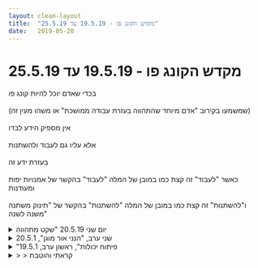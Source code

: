 ```yaml
---
layout: clean-layout
title:  "מקדש הקונג פו - 19.5.19 עד 25.5.19"
date:   2019-05-20
---
```

# מקדש הקונג פו - 19.5.19 עד 25.5.19 
בכדי שאדם יוכל להיות קונג פו<br> <br> (שמשמעו בקירוב &quot;אדם מיוחד שהתהווה בעזרת עבודה ממושכת&quot; או משהו מעין זה)<br> <br> אין מספיק הידע לבדו<br> <br> אלא עליו גם לעבוד ולהשתנות<br> <br> בעזרת ידע זה<br> <br> כאשר &quot;לעבוד&quot; זה קצת כמו במובן של המלה &quot;לעבוד&quot; בהקשר של אמנויות יפות ומעודנות<br> <br> ו&quot;להשתנות&quot; זה קצת כמו במובן של המלה &quot;להשתנות&quot; בהקשר של &quot;תינוק משתנה משנה לשנה&quot;

<details>
                    <summary>יום שני 20.5.19 "שקט מתהווה</summary>
                    שעת הגעה 06:25 הגעתי עם כוונה עמוקה להשתפר ב&quot;להיות מודרך&quot;<br> את הדקות הראשונות ביליתי בעיקר בהתבוננות. <br> עיפות מהחזרה המאוחרת מבאר שבע אתמול בלילה עדיין ליוותה אותי. החלטתי שאני לא נלחם בה אלא מאפשר לה להיות חלק ממה שמגיע אליי. העניק לי איזו התבוננות רגועה וסבלנית.<br> יכולתי להבחין שהדברים שמגיעים אליי הם דינמיים, לא ברור לי אם מגיע מבפנים או ממקור אחר, העניין הוא שלעתים אפשור של זרימה בצירוף קשב נותן לדברים להגיע, לעלות.<br> דורית ורמי מצטרפים, שינוי מיקום באופן עצמאי+מרחב זמן של 10 דקות לגינת דובנוב. יותר מתאים לי הבוקר שיעור אישי, שכל אחד יעבור בעצמו.<br> חיזוק הגוף. הגיעו אליי תרגילים חדשים ובאותה מידה מצאתי את עצמי מבצע רצפים של תרגילים מוכרים. היה מעניין לתת לתרגול לעלות ממני. כאילו הגוף מוביל ואני רק צופה או משתתף.<br> באיזשהו שלב הנחיתי את כולנו להמשיך כל אחד לעצמו את השיעור ולפי בחירה לעשות ברכה ואז לסיים לעצמו את השיעור. דורית ורמי שינו מיקום, אני עבדתי על חמש החיות, דגשים שונים, תחושת כל הגוף, עוצמה, עדינות. <br> עבודה עם הרשת התלויה בגן, סימונים של מגע וצירופי חבטות, <br> עובר על תיעודים מהמחברת של שני שיעורים. מה התיעוד נותן לי? מה עוד הייתי רוצה לקבל? מוצא שזו שאלה מאתגרת. <br> מתלבט אם להמשיך לבית קפה, עולה לי מתכון לכריך שהייתי רוצה, רושם לי אותו (לחם שחור אחיד, רוטב-מיונז, חרדל, סילאן, גבנ&quot;צ, בולגרית, עלי בזיליקום, עגבניה (בסוף הוספתי גם עלי אורגנו)) <br> מחליט שאעבור במכולת לקנות לחם.<br> חלוקה של היום הבא אליי לחלקים, השבחה של כל חלק.<br> סיום שיעור 08:35<br>
                  </details><details>
                    <summary>שני ערב, "הנני אור מוגן", 20.5.1</summary>
                    בשיעור אתמול הרגשתי שלאט לאט משהו בי קצת נפתח. לא יודע בדיוק מה גרם לזה, אולי פשוט השהייה במרחב של השיעור.<br> <br> בסוף השיעור היו לי כמה רגעים של שמחה פשוטה כזאת. הנוכחות של ריב ואסא תרמה לכך. ובכלל, היו כמה רגעים בשיעור של כיף. נדמה לי שבעיקר בחלקים הפיזיים. תרגול בעיטות נגיד.<br> <br> זה קרה לי גם שבוע שעבר אחרי השיעור ביום רביעי, שבלילה ישנתי בצורה נעימה מהרגיל. חלומות יותר טובים.<br> <br> הלכנו מנקודת המפגש לדשא בגן העצמאות, ובסוף חזרנו.<br> <br> נקודה מהשיעור: <br> <br> אפשר להניח לחלקים בנו שיודעים את עבודתם, לעשות את עבודתם.<br> <br> התחלה קצת לפני שמונה אני מנחש.<br> סיום סביב עשר.<br> <br>
                  </details><details>
                    <summary>"פיתוח יכולות", ראשון ערב, 19.5.1</summary>
                    התחלתי את השיעור ב19:20. השתתפו יחד אתי: בועז, יניב וריב. גם בן נכח רוב הזמן.<br> <br> מודעות לעצמי ולסביבה, הפתחות לשיעור.<br> סיבוב התאקלמות באזור.<br> תרגילי גמישות.<br> <br> הונחינו לעבור לאזור של &quot;הבריכה השקועה&quot;. חשבתי שאני יודע למה הכוונה אבל לא הייתי בטוח אז הלכתי אחרי אחרים שנראו בטוחים יותר.<br> <br> המשכתי ב:<br> הרמוניה עם הקרקע.<br> שימוש במדרגות לכל מני דברים, כמו חיזוק הרגליים וקפיצות.<br> קרב רגליים נמוך עם בועז.<br> ריפוי כאב בכתף דרך תרגיל תנועתי שהיה בשיעור הקודם.<br> <br> עברתי לעבוד על פורמת &quot;חמש החיות&quot; שלי. בפרט על לסיים באותו מקום בו התחלתי.<br> <br> בן הציע ללמד אותי פורמה שלא הכרתי, ושאחרים תרגלו (&quot;אגרוף ארוך&quot;). שמחתי על כך.<br> למדתי ממנו בהדרגה משהו כמו 8 תנועות. זה היה מאמץ מענג של תפיסה תנועתית וזיכרון.<br> <br> בהמשך תרגלתי את הראייה, תוך התבוננות עם עין אחת רוב הזמן, בעיקר זו הפחות דומיננטית.<br> <br> שיתפנו בדגשים שעשינו בהם שימוש במהלך השיעור.<br> <br> עשינו סבב של הנחיות פנימיות, כל אחד הנחה למספר דקות:<br> - איגרוף הידיים, והפניית תשומת לב ליחס בין גודל האגרופים לגודל של ראש. בדומה עם כף יד פתוחה.<br> &nbsp;&nbsp;התבוננות על קשתות בטון באותו גודל, ואיך כל אחת מהן נראית לנו שונה, בהתאם למיקום שלה במרחב.<br> &nbsp;&nbsp;התבוננות על עץ מסוים ושימת לב לכך שגודל שורשיו מתחת לאדמה הוא כגודל צמרתו. לראות אותו גם במימד הזמן שלו, משתנה, גדל, נע עם הרוח וכו&#39;.<br> - עבודה עם האיכויות של אינטנסיביות ואיכות. להפוך את זה למשהו שזמין לנו גם בהמשך, בבית.<br> - חישת הליבה של עצמנו, שימת לב לשלמות של כל מה שקיים בנו ובכלל.<br> - הפניית תשומת הלב לרגע הזה שבו אנחנו מפסיקים לשים לב אל עצמנו. המעבר בין מודעות להעדרה.<br> <br> עברנו לתרגל חבטות על כרית בשלושה. (יניב סיים את השיעור קודם לכן)<br> המשכנו בעבודה על התגוננות מפני סכין.<br> ניסינו לנחש את השעה.<br> <br> סיימנו עם ברכה ב21:55, כמדומני.<br>
                  </details><details>
                    <summary>> > קראתי והוטבת</summary>
                    
                  </details><details>
                    <summary>מיקרו שיעור יום שלישי 21.05.2019 שיעור לא רש</summary>
                    היה כיף<br> לפני השיעור תחושת התחברות לשיעור&nbsp;&nbsp;בתחושה של התחברות מערכות העצבים המרכזיות ממש נגיעה בכל מיני נקודות בעמוד השדרה.<br> בזמן השיעור עצמו, עלה דימוי של חמש תמנות שצפות,<br> מודה על המתנות חש בהן מודה להן .<br> משך השיעור מספר שניות*<br> * נו בערך&nbsp;&nbsp;בפועל כמובן שההשפעה והייחוד של השיעור היו לאורך זמן והן לאורך זמן רב יותר ומשפיעות עוד ועוד. הכוונה לצד מאוד מסויים, משהו שנחווה כחיבור לשיעור.<br> היה מעלף ומהנה בקיצור.
                  </details><details>
                    <summary>יום רביעי "ציור עצמי</summary>
                    הנחיות מבן- השיעור התחיל באור יום, איזה שיעור, עונג שימושי- לצייר את עצמי ולראות את עמי מצוירת. <br> הנחיה ראשונה מבן בעת העבודה- &quot;לנסות &quot;להתרחק&quot; מהטקסט, לא פיזית.הרגישי, בעת קריאת מלים אלה, כאילו את &quot;מוציאה את ראשך&quot; מתוך הטקסט... כאילו הוא לפתע נפרד ממך. את כאן – והוא שם!&nbsp;&nbsp;&quot; בן.<br> זה היה Mind Blowing ישבתי במשרד מול המחשב וכתבתי מייל שדחיתי והרגשתי אשמה נורא, כשכתבתי הטקסט נראה לי רחוק, לא אישי, המייל נהפך לעינייני. בלי רגשות אשמה, ללא פחד, רק טקסט, מילים. אני כאן והם שם. <br> ואז הצטערתי שלא קראתי את השיעור קודם לפני ששלחתי מייל שבערך עבדתי עליו שעה מרוב פחד וגם התייעצתי עם שני אנשים קודם. אז יש מחר שאפשר להמשיך להתאמן על טקסטים. <br> ואז המעבר הבא- להרפות את העניים ואת כל הגוף בכלל, בזמן קריאה, דיבור ובכלל. בתור אחת שמפחדת לאבד את הראייה מגיל צעיר עם עדשות מגע מספר 9 בעניים, הרגשתי כמה אני מתאמצת בראייה וכמה שרירי העין מתאמצים, אפילו לא שמתי לב. מדי רגע נחתי על המילים ועצמתי מדי פעם את העניים תוך כדי דיבור עם אנשים ועבודה עם המחשב. כמה מאמץ אני משקיעה בלי לשים לב. זה היה תרגיל שהיה לי קשה לעשות אותו הרבה יותר מהחלק הראשון.<br> ואז בא החלק השלישי והמענג- ניתן להנחות מישהו לקחת מלה מסויימת ופשוט ליהנות ממנה.(כתב בן ) ובן המשיך- &quot; יהיה זה קל ליהנות ממנה ולכן כדאי בדרך כלל להתחיל את התרגול הזה ממלים ניטרליות יותר ולגלות כיצד ניתן פשוט להתענג עליהן אחר-כך הדבר מתיישם בקלות ומאליו לגבי מלים שקל יותר ליהנות מהן, בעוד שלגבי מלים &quot;קשות&quot; אפשר ללמוד לאחר מכן כיצד לשדרג את המיומנות שנרכשה, כך שתתאים גם להן.<br> כשיודעים לעשות זאת, במידה כזאת או אחרת, אפשר לקחת טקסט כלשהו (לא משנה איזה) ולהתחיל לקרוא אותו כשמקפידים:<br> 1. ליהנות מכל מלה;<br> 2. ליהנות מכל משפט;<br> 3. ליהנות מכל פיסקה.<br>  <br> כל אחת מיחידות אלה הופכת למקור-הנאה.התענגות על הקריאה איננה חייבת להיסמך על תוכן המלים הנקראות.<br> אנחנו יכולים בראש ובראשונה להתענג על הקריאה עצמה, על כל רכיביה ורבדיה.<br> התוכן הוא בסך הכל רובד נוסף שאפשר ליהנות ממנו במידות שונות ובדרכים שונות.<br> <br> זה היה מדהים- התחלתי לפרק מילה מילה ולהתענג רק על המילה- לא על הקונטקסט ולא על המשפט אלא להתיחס למילה כמילה ואז להתיחס לשורה כשורה - חגגתי. אני אשת מילים וזה היה כל כך כיף הרגשתי שאני מחליקה על סקייטים על גבי האותיות והמילים והשורות. כמו בלונפארק. כל מילה נפרדת, כל שורה תמונה יפיפיה בכלל בלי הקונטקסט והמשמעות הענקית והרצינית והכבדה כל כך. טוב לא ניסיתי עדיין עם מילים קשות כמו שבן הציע בשיתוף שלו. להתחיל מהקל. דיסאגריגציה - פירוק של המילים לבדידים וואלה. .<br> פתחתי אקראית בקטע מספרו של אקהרט טול בקטע הבא והתענגתי על כל מילה ומילה שנראתה לי כמו אוצר - כולל השורות ולבסוף המשמעות עברה בחזקה<br> אקהרט טול- דממה מדברת עמ&#39; 70 &quot;נכון, כמובן שחלק מהמקומות הם מקומות שטוב לחדול&nbsp;&nbsp;מלהיות בהם- ויתכן מאוד שלעיתים זהו הדבר המתאים ביותר עבורכם לעשותו. אך במקרים רבים זה לא אפשרי. בכל המקרים האלה, האמירה &quot;אני לא רוצה להיות כאן&quot; איננה רק חסרת תועלת אלא גם מזיקה. היא גורמת סבל לכם ולאחרים. כפי שנאמר, כל מקום שאליו אתם הולכים, שם אתם נמצאים. במילים אחרות, אתם כאן. תמיד. האם קשה כל כך לקבל זאת? (עמוד 70)<br> לילה
                  </details><details>
                    <summary>> > * המלצה: כללו תאריך בכותר</summary>
                    בתחביר אחיד שמוכר לכם (לא אחיד כמו האחרים אלא אחיד כמו עצמכם) בכדי שיהיה לכם קל מאוד לשלוף לדוגמה <b>בתוך כמה שניות</b> את הפוסט מהשיעור של &quot;28.5.2014&quot; או מהשיעור של &quot;6.7.2022&quot; וכו&#39;. כמו שזה עכשיו כאן, לדוגמה, בהודעה אליה אני מגיב, אי אפשר לאתר את השיעור הזה לפי התאריך שלו באופן כזה. ככל שתשתמשו יותר ביומן הזה בכדי להציץ לשיעורים מלפני שנה, שנתיים וכו&#39; וללמוד מהם, ככה יותר תבינו איך להשאיר לעצמכם עקבות מועילים, גם בהקשר של הכותרת לשליפה.<br><br><table width='70%' cellpadding='0' cellspacing='0' bgcolor='#C6C7C6'><tr><td height='1'></td></tr></table><br><b>מדברים על מדיטציה:</b> <a href="http://forums.tapuz.co.il/meditation" target="_blank">http://forums.tapuz.co.il/meditation</a><br/><br/>לומדים את אמנות המדיטציה: <a href="http://www.ThePracticalMeditation.com" target="_blank" rel=nofollow>www.ThePracticalMeditation.com</a><br/>לומדים את אמנות היכולת: <a href="http://www.MagicalChanging.com" target="_blank" rel=nofollow>www.MagicalChanging.com</a>
                  </details><details>
                    <summary>> > > > תודה . בעיקר לעקרון שזה יוכל לשמש אותי בעתי</summary>
                    
                  </details><details>
                    <summary>שני ערב 20.5.19 "הנני אור מוגן</summary>
                    הגעתי מעט באיחור. שיעורי החל בשעה 19:35. <br> <br> נכנסתי לשיעור ולאחר זמן קצר נאספתי יחד עם ישי על ידי ריב. <br> נענו יחד אל &quot;גבעות שווייץ&quot; תוך שאנחנו הולכים יחפים ושמים לב אל מנגנון ההליכה שלנו. דימוי של קוף גדול, והנחיה להשתמש בבהונות רגלינו כדי לאחוז בקרקע. צפה ועלתה בי איזו עבודה ישנה של לדמיין שאני הולך על זוג נוסף של ידיים. <br> <br> התמקמנו והתחלנו לעבוד ולחקור בסביבות עבודה משתנות. הראשונה לדעתי הייתה הליכה על ארבע. זה היה מהנה ומלמד מאוד. שמתי לב שאני יכול להשתמש בסביבה הזו לכל מיני מטרות. ביניהן - לחזק, למתוח ולהגמיש את הגוף בעדינות ובכיף. לאחר מכן המשכנו את המחקר הזה בהליכה על שתיים. <br> <br> הנחייה שעלתה בי כמעט&nbsp;&nbsp;מתחילת השיעור הייתה לא להיות תלמיד בבית הספר, אלא קצת כאילו נשלחתי לכאן מטעם איזו קבוצה. אני פה מטעם מישהו. חוקר עבורנו. אפשר לשחק עם זהות הקבוצה הזו ולקבל תוצאות משתנות. אולי זה עבור האנושות. אולי זה עבור שדה המודעות. אולי עבור איזו קבוצה דמיונית או לא של אנשים שאני אחד מהם.&nbsp;&nbsp;<br> <br> לאחר מכן שיחקנו קצת עם סוגים שונים, שלושה נדמה לי, של הפלות. היה כיף ומלמד לעסוק בזה.<br> <br> כל סוף של סביבת עבודה קיבלנו זמן לרשות לעצמנו הערות ומסקנות במחברת שלנו. <br> <br> עבודות נוספות שעלו היו היכולת לגעת בעדינות עם הרגליים בפנים של האחרים, ולספר לאחרים רגעים מתוך חיינו. <br> <br> היה לי רגע מעניין בסביבה האחרונה הזו. ראיתי מרחוק בבניין גבוה, חדר אחד שהיה בו אור ניאון יחיד בודד כזה. עשיתי עם זה משהו שדומה להשלכה של עצמי לשם. איך החדר הזה מרגיש מבפנים. זה הביא לי הרגשה מיוחדת ומעניינית. <br> <br> השיעור הסתיים בשעה 21:40 בדיוק. אני וריב ידענו בדיוק מה השעה, על הדקה. שזה מגניב :) <br> <br> תודה!!
                  </details><details>
                    <summary>שלישי בוקר 21.5.19 "למידה מכווננת</summary>
                    השיעור שלי החל בסביבות 8:15 בעמידה סטאטית עם הידיים מונפות במיניסטודיו. <br> עמדתי כרבע שעה ולאחר מכן תרגלתי תנועה בתוך שדה האנרגיה. הרגשתי שאני מתחיל להתקרב שוב למקומות שאליהם הגעתי בעבר עם סוג העבודה הזה. מבחינת רמת המוחשיות והחומריות של האנרגיה. <br> <br> כאשר הדר הגיעה צירפתי אותה לעבודה שלי ועבדנו זמן מה יחד. כשליעוז הגיע, התחלתי להכין אותנו לעבודה הצפויה עם בן, מבלי לומר על כך דבר. עבדנו על היכולת לייצר עבורנו סביבת עבודה ותרגול משמעותיות מתוך מלים שכל אחד מאיתנו אומר בסבב. כל אחד לעצמו. <br> <br> כשבן הגיע והחל להדריך אותנו, נחתה עלי מעין עייפות כבדה והתקשיתי להתרכז לפתע. לקראת סוף ההנחיה אפילו ניקרתי קצת. ניסיתי ליישם במהלכה את מה שהרגע התאמנו עליו. ויש לי תחושה ברורה שעשיתי עבודה משמעותית שם. אולם אינני זוכר כמעט מה נאמר ומה בדיוק עשיתי. ייתכן שאזכר בהמשך. אולי מתוך קריאה של דיווחים של האחרים.<br> <br> לאחר שחלק זה הסתיים, המשכנו את השיעור בהנחייתי למשך עוד כעשרים דקות או חצי שעה.<br> <br> השיעור הסתיים בסביבות 11:30. <br> <br> תודה!!!
                  </details><details>
                    <summary>משיעורי השבוע של</summary>
                    שיעורי השבועות האחרונים שלי נעזרו בין השאר ברגל שמאל שחבטתי בכל מני אופנים ואז בגב תחתון ורגל ימנית שקראו לי ביחד.<br> זה יצר (וממשיך ליצור) מסע ריפוי נהדר.
                  </details><details>
                    <summary>> > א' 19.5.201, "פיתוח יכולות</summary>
                    מכעשרה לשבע עד כחמישה לעשר, רוב הזמן בקרבת גן הפרחים השקוע בכיכר התרבות.<br> עם בועז, יניב ובעז.<br>
                  </details><details>
                    <summary>> > > > m</summary>
                    
                  </details><details>
                    <summary>> > > > מתוך השיעור (כולל: פיתוי, שגרה מיטיבה</summary>
                    התכנסנו בנקודת המפגש, ובן העביר אותנו לקרבת הגן השקוע בכיכר התרבות.<br> רוב העבודה ללא התערבויות מנחה חיצוני.<br> <br> <b>מהדגשים שנתתי לי בתחילת השיעור</b><br> + תשומת לב לסך-כל החלקים ותנועתם (בועז* שיתף בפרוייקטים שמתנהלים כמן אורגניזמים חיים; להקת הסיסים שהתערבלה בשמיים; &quot;הזזות&quot; כשאני חש כמן ענן-אורגניזמים שכזה)<br> + <b>מרץ</b>/מהירות/אינטנסיביות כדי לעזור לי לעבור מרווחים ראשונים, <b>איכות</b> כדי לעזור לי לעבור מרווחים שניים.<br> <br> <b>מתוך העבודה עם &quot;אגרוף ארוך&quot; הראשונה</b> <br> (בועז יניב ואני עשינו אותה בתור, כששני האחרים צופים;<br> בן עבר אתי על כמה תנועות מתחילתה, וכשלימד את בעז** את תחילתה צפיתי)<br> משהו חשוב ודי לא-מפוענח בהתממשקות של לעשות פורמה ולצפות בה מבוצעת.<br> <br> <b>תרגיל שמצאתי לתרגול הנשימה כשאני הפוך ולריפוי הגב</b><br> אני על הגב, הרגליים מונחות על גדר, ואני מניף את עצמי באמצעותן למעלה וגם מסובב את הגוף לצד אחד ואז לאחר, מניף את עצמי על קצה הרגל ואחת הזרועות. זה גם הרגיש בריא ונכון לשלב זה של ריפוי הגב.<br> <br> <b>כמה צורות הפלה עם בועז</b><br> כשאני אוחז באחת הזרועות שלו, מסובב אליו את הגב, רוכן ומניף אותו.<br> + באחיזת אחת מהזרועות יותר טבעי להעמיס אותו על הגב ולהטיל אותו הצידה.<br> + באחיזת האחרת יותר טבעי להשתמש בה כבמנוף ולהטיל אותו / להכניע אותו / לפגוע בו קשה.<br> + אפשר גם לא להעמיס ולהטיל אותו, אלא להכשיל אותו עם הרגל שלי.<br> זה מול זה. מניע אותו בקטנה לכיוון אחד להעביר אותו על מעל רגל אחת, ואז מבעט את השניה ואותו איתה.<br> <br> <b>&quot;תפישה והתחמקות&quot; בעיניים פקוחות + פיתוי</b><br> כשיניב הלך לרגע, שאלתי את בועז איזה צורת עבודה קרבית נראה לו שנוכל להתחיל בה, שתהיה רגועה ונעימה ומגרה ככה שכשיניב יחזור הוא יפותה להצטרף אליה. בועז מצא לנו תפישה והתחמקות בעיניים פקוחות, וכשיניב חזר הוא אכן נשאב כמו למגנט. זה היה יפהפה.<br> זה היה יפהפה גם כי זה הוביל לצורת עבודה שהיתה בעצם קרב. כל פעם אחד נמצא בתוך השטח, ומי שנכנס צריך להגיע לפלג הגוף העליון שלו (ממעל המפשעה, כולל ראש ולא כולל זרועות). יניב הציע את צורת העבודה הזאת, אבל נדמה היה שכולנו חשבנו עליה באותו רגע. וזה הוביל לכמה עבודות יפהפיות שארכו הרבה יותר מכפי שחשבתי שיארכו עד לנגיעה.<br> <br> <b>השגרה המיטיבה</b><br> בועז ואני נזכרנו באותו רגע בשגרה המיטיבה וחזרנו אליה, איזה כיף.. מן יום מסונכרן שכזה. בעז הצטרף אלינו לחבטות בכרית ולעבודה עם סכין (כפפה, שלא להפחיד את העוברים ושבים)<br> <br> ---<br> * בועז = שעבון<br> ** בעז = אריאלי
                  </details><details>
                    <summary>> > > > 19.5.201</summary>
                    
                  </details><details>
                    <summary>> > ב' 20.5.2019, "הנני אור מוגן</summary>
                    משבע ועשרים, עשרים וחמש. עד סביבות עשר.<br> רוב השיעור שלי היה עם ישי ואסא בפינה הצפון-מזרחית של מדשאת המבוא לגן העצמאות, ממזרח למלון הילטון.
                  </details><details>
                    <summary>> > ג' 21.5.2019, שיעור תנועו</summary>
                    שיעור תנועות בנווה שלום, בתוך מפגש שהמשיך גם אחריו.<br> תרגלנו את מחצית הרצף: 5, 7, 1<br> ואז את המחצית השניה: 4, 2, 8<br> ואז את כולו: 5, 7, 1, 4, 2, 8<br> <br> אחד הדברים שראיתי היה שככל ש&quot;נכנסתי לעניינים&quot;, נעשיתי מודע גם לדברים שראיתי בזמן שעוד לא הייתי כל כך בעניינים, ויכולתי להיעזר בהם.<br> (כלומר כשאני כבר מתעורר, אני יכול להזין את עצמי בחומרים טובים שקיבלתי כשישנתי.)
                  </details><details>
                    <summary>> > > > במסגרת לימודית אחר</summary>
                    אני מקווה שזה שאין פה כינוי-שיעור במרכאות מבהיר מספיק טוב שלא מדובר בשיעור במסגרת ההתארגנות הלימודית הזאת.<br> אני עוד לא סגור על איך לכנות שיעורים כאלה.
                  </details><details>
                    <summary>> > ד' 22.5.2019, "ציור עצמי</summary>
                    מסביבות עשרים לשבע עד כתשע עשרים וחמש<br> עם סשה לרגע משמח מאוד וליותר זמן עם נעה, שמואל ובועז.<br> (תחילת השיעור שלי חפפה לשיעור שש של ישי, קרן ואסא)
                  </details><details>
                    <summary>> > > > m</summary>
                    
                  </details><details>
                    <summary>רביעי 18:00 22.5.19 "ציור עצמי</summary>
                    שיעור מופלא, <br> החל עבורי מעט לפני 17:00<br> <br> דברים שאני זוכר מתוכו: <br> ביצוע מיוחד של פורמת אגרוף ארוך. ממש נעשית חלק ממני כבר. מענגת וכיפית. <br> עבודה עם ישי - לראות תמונה של עצמנו במצב מתקדם כלשהו. לשתף בו את האחר. להניח לתמונה הזו לתת לנו הנחיות. לשתף בהנחיות ואז לבצע אותן. <br> עבודה עם ישי וקרן - שתיל ברוח<br> <br> בשלב מסוים בן מגיע ומעביר לנו הדרכה בעזרת העולם של קומיקס וגיבורי על.<br> לדמיין אותי כגיבור על. מה הכוחות שלי? איך אני נראה? איך קוראים לי? איך זה משמש אותי בחיי בעיר? דברים בכיוון הזה. אני עושה לזה קצת עוול בתיאור הזה. אבל זה מספיק כדי לצאת ממנו אם נרצה לחזור לאיזור הזה. <br> <br> בשלב מסוים היה עלינו לבחור 3 תרגילים/יכולות מהקונג פו ולדמיין שהתקדמנו בהם עד כדי כך שהם תכלס מעין כוחות על. לאחר שסיימנו לבחור, עברנו לתרגל ולפתח אותן. <br> <br> לאחר שלב זה הונחינו להמשיך כל אחד לעצמו את השיעור עד תומו. <br> <br> היה מגניב לרכב על הסקייטבורד של ישי. הפתיעה אותי המהירות שבה קלטתי את זה הפעם. אני זוכר שפעם זה היה לי מאתגר מאוד ואילו הפעם תוך 5 דקות כבר הרגשתי די יציב והתחלתי להתקדם בקלות ובמהירות. <br> <br> היה שיעור מופלא כאמור. <br> תודה!!!<br>
                  </details><details>
                    <summary>שבת 25.5.19 שיעור עצמאי אדי</summary>
                    השיעור החל בבית ההורים שלי בשעה 15:00, בעמידה סטאטית של חצי שעה עם הידיים מונפות למעלה. עמידה נהדרת לגמרי שעברה עלי די בנעימים. פה ושם היה קושי, אך טופל במקום וכשסיימתי הרגשתי שאני יכול עוד לא מעט. <br> <br> מתוך העמידה:<br> לא לעשות עניין מהכאב והקושי<br> להתבונן על רצועות האנרגיה העוברות בי. כמו אריג של אנרגיות שונות.<br> אני הנני חלק ממה שמתבוננים עליו. זה שחווה קושי, למשל, הוא חלק ממה שאני מתבונן עליו. <br> <br> עוד מתוך השיעור: <br> מדיטציה נעימה ומתמירה<br> תמיכה בשיעור שעוברים שם עכשיו בתל-אביב<br> המשך עבודה מצויינת עם הדרכת הקומיקס מיום רביעי. <br> <br> שיעור מעולה, תודה!!<br> <br>
                  </details><details>
                    <summary>שבת 16:00 25/5 "התקדמות משולשת</summary>
                    תגובתי הראשונה לקבלת העדכון על שיעור מהבית היא צער, תסכול, אכזבה.<br> <br> בתחילת השיעור כשאני קורא את המייל עם ההנחיות אני מבחין ברוגע עמוק<br> כך גם בתחילת הקריאה של טקסט אודות ראייה. בשלב מסוים כמה דקות אל תוך הטקסט אני מתקשה, חווה התנגדות, ובגוף מרגיש אי נעימויות באזור הצוואר אשר מוכרות לי מישיבה על כיסא. אני מצליח להפיק תועלת מועטה. כן נזכר בכך שהרפייה וחישה, הם תרגולים שאני יכול לעשות עם כל אבר וזה יכול להיות כיוונים טובים. אני שם לב שמילים כמו עמוק, צלול, זוהר, יש להן השפעה עלי.<br> <br> ניסיתי לתרגל הרפיה בשכיבה על הגב, כהמשך לעבודה על שימוש טוב בגוף. התעוררה התנגדות. עברתי להתמתחות. חזרתי למחשב.<br> <br> ניסיון לעבוד עם טקסט על מילים. מחשבות להפסיק את השיעור, אכזבה, תסכול, כעס. רעב.<br> <br> עבודה עם מילים ניטרליות: המילה טרקטור, קיר, חלב, עט, שולחן, קופסה (גיליתי שכשאני מקשר בין מילה לאסוציאציה נעימה שקשור לעולם התיאטרון / לתקופה עתיקה / לסקס זה בדרך כלל עושה לי תחושה טובה) <br> <br> עבודה עם מילים קשות: עינויים (אסויציה ראשונה לא נעימה, אסויסציה שניה סצינת עינויים בתוך סרט/סדרה אהובה, קקי (מחשבה משעשעת על אדם שקורא לאדם אחר קקי) חרדה (לא מצליח למצוא משהו נעים) סרטן (החיה, במיוחד כשהיא רוקדת) איידס (המחזמר של היוצרים של סאות&#39;פארק) ניסיון נוסף עם חרדה לשבץ במשפט (יותר כיף לרקוד ולהיות בשמש מאשר לאכול ארטיק בטעם חרדה, במשך שנים ניסיתי להאבק בחרדה ואז גיליתי שזה רק רצף צלילים – חא! רא! דא! ואוסף של זכרונות לא נעימים, שאלתי רוסי אם הוא רוצה חרא אמר לי דה) כישלון (אכלתי דג בטעם כישלון, החתולה שלי הייתה כישלון ביחס לחברותיה לכיתה, עדיף להיות כישלון מאשר לאכול כישלון, הצלחתי להיכשל בעקביות) המנעות (אני אמן המנעות, כשירו עלי חצים התכופפתי והפגנתי יכולת המנעות מרשימה מחצים, (<br> <br> אני מרגיש שהתרגיל מכוון אותי להפעלה אקטיבית של מנגנון שליפת הזכרונות/דימויים באופן שיהיה לי יותר נעים, למשל לכוון להנאה/רוגע/שעשוע באופן אקטיבי. וגם מסייע לי קצת להפריד בין הסמלים/מילים לזכרונות/תחושות שהם מעוררים אצלי (מזכיר לי הפרדה קוגניטיבית בACT)<br> זה גם הדגיש בפני איך מילים מסויימות נעשות טעונות רגשית אצל קבוצות של אנשים, או אצל אדם ספציפי (אצלי) ואז יש להם אפקט רעיל, למשל בתקופה הזאת אצלי מילים כמו – חרדה, המנעות, פנטזיה, מעלים משהו לא טוב.<br> <br> לקרוא טקסט מתוך אתר פייסבוק העלה אצלי תחושת איכס ומודעות גוברת לאופן שבו אני בדרך כלל מרגיש כשאני בפייסבוק (שזה לחץ)<br> <br> רעיון ליצור רשימה של כישלונות מפוארים, ובהמשך לחשוב איך לעבוד איתם, בהשראת –<br> &quot;כל כשלונותכם המפוארים, אם אינם גורמים לכם להנאה ולמיקוד, כנראה שאינם נכונים. אלה הן אשליות הרובצות בתוככם או סתם צורות בלתי-יעילות שעוצבו באופן בלתי-מיטבי בתוככם או אפילו לא עוצבו כלל.&quot;<br> <br> עשיתי רשימה של כישלונות, התעורר אפילו חשק ליצור מפגש, ארוע, שמוקדש לכישלונות.<br> <br> עלו מחשבות לסיים את השיעור בהקדם מתוך כיווץ בצוואר (הקשור לישיבה מול כיסא) ורעב. (אחד הכישלונות המפוארים שלי זה שלא הצלחתי למצוא כיסא שמאפשר לי לשבת בנוחות מול מחשב / ללמוד איך לשבת בנוח בתוך כיסא מול מחשב)<br> <br> רצון לקרוא את הטקסט השלישי שוב, ואולי גם את השני שוב.<br> <br> בחרתי שאחרי השיעור, במהלך השעות הקרובות אקרא שוב את הטקסט השלישי ואנסה לעבוד איתו. בדיעבד זה לא קרה.<br> <br> מחשבות של סוף השיעור:<br> 1) על אף הקושי, הפחד, ההתנגדות – כדאי לי לחזור לחזור לחתור לנעימות בעבודה מול מחשב בבית.<br> 2) נראה לי שארצה שוב לקרוא את הטקסט השני. נראה לי יהיה לי משמעותי לשים לב לאסוציציות שעולות אצלי בזמן קריאה של טקסטים בפסיכולוגיה, ובזמן שמיעת מילים. לצד זאת חשבתי על כך שזה יכול להרחיק אותי מאנשים אם אתחיל לשנות בכוונה משמעויות. <br> 3) אני נהנה לכתוב כתיבה חופשית, יש בזה משהו יצירתי.<br> 4) בעקבות השיעור אני שם לב שכל מיני מילים/קונספטים שנאמרים לעיתים בשיעורים מעוררים אצלי קושי למשל מילים כמו &quot;אמנות&quot; &quot;התקדמות&quot; <br> 5) מצד אחד אני מרגיש שבקושי תפקדתי בשיעור, מצד שני אני מרגיש שכן נתתי צ&#39;אנס ואף טעמתי כל מיני כיוונים [לרגעים גם נהנתי (מהיצירתיות עם המילים)], שחלקם הרגישו מעניינים לחקירה נוספת (בעיקר מודעות לאסוציציות אישיות שעולות ממילים ודרך כך לרשת, ולעבודה עם מטרות]<br>
                  </details><details>
                    <summary>> > מעניין</summary>
                    היה לי מעניין לקרוא את השיתוף/סיכום שלך. אהבתי את העבודה עם שינויי אסוציאציות למילים שהיו לך לא נעימות. אפשר בבקשה לינקים לטקסטים?
                  </details><details>
                    <summary>שבת 25.5.19 - "התקדמות משולשת</summary>
                    שיעור ביתי של קריאת סיכומי שיעורים קודמים שלי ולקיחת השראה, תרגילים, הנאה ועוד מהם.<br> <br> יצרתי מרחב עם קצת פחות הסחות ע&quot;י פתיחה של חלון דפדפן חדש, כדי שלא להתפתות לעבור לטאבים הקיימים שלי (פייסבוק, ווצאפ וכו&#39;).<br> <br> בהשראת המלצה של בן, אני מנסה לעשות את השיעור כמו טיול נינוח, בקצב נעים ובלי לחץ.<br> וגם, לדמיין את השיעור שהולך לקרות עכשיו באופן שנשמע לי נעים (&quot;תצוגה מקדימה מיטיבה&quot;).<br> <br> בהשראת אחד הסיכומים, המצאתי לעצמי תרגיל &quot;לא מוצלח&quot; ותרגלתי אותו קצת (לנסות למחוא כפיים ולהספיק להרחיק את הידיים לפני שאני מגיע למחיאה - כאילו להתחרות מול עצמי. קצת מזכיר יד חומקת מאגרוף, זה שמתרגלים בזוג). וזה היה מהנה - משחקי - משעשע.<br> <br> בעקבות קריאת אחד התרגילים, של שהייה עם מישהו מעבר למחשבות המילוליות ולמיינד, ושהייה עם עצמי ומה שעולה בי, פתאום מצאתי את עצמי בחרדה/מצוקה כלשהן שהביאו אותי לקטיעת השיעור למשך שעה לגלישה ולאכילה רגשית. לקח לי הרבה זמן להחזיר את עצמי לשיעור. לא ממש ברור לי מה קרה שם.<br> <br> תרגלתי לשהות עם שחף במבט בעיניים מעבר למחשבות. הרגשתי הרבה אהבה ונוכחות ברגע בעולם והוקרת תודה.<br> כשניסיתי לעשות את זה עם עצמי (מול צילום חי שלי במחשב), התפזרתי והתחלתי לעשות משחקים עם התמונה אבל היתה לי חדוות יצירתיות וחיבה לדמות שעל המסך.<br> <br> עשיתי תרגיל של התבוננות בכף היד שלי מבלי לאבד את הקשב והתמונה שלה. זה היה מאתגר מאוד. המחשבות נדדו לסקרנות על פעימות הלב בוורידי היד ותהיות מיינד. ניסיתי שוב, והפעם מניתי עד 60 כאשר במקום כל מספר, אמרתי בראש &quot;one&quot;. זה עזר להעסיק קצת את המיינד ולאפשר לי לראות את כף היד באופן רצוף. גיליתי שאפשר לראות את קצת פעימות הלב שלי בשינוי גוון קל במרכז כף היד. מעניין!<br> <br> תרגלתי לחוש את הזמזום שבכפות הידיים שלי. שמתי לב שגם כאן אפשר לחוש את קצב פעימת הלב. מדהים שמעולם לא שמתי לב לכך. ונראה שיש קטע היום עם הלב שלי. אולי עלה לי לחץ הדם...<br> <br> תרגלתי התענגות על התחושות בגוף תוך כדי הקריאה באחד הסיכומים. זה התאפשר בזכות תנועה איטית ומודעת של הידיים קדימה אחורה ומעלה מטה. זו היתה חוויה נעימה בגוף ובתחושת הנוכחות. בסיכום שאחריו, הוספתי לזה גם ראייה מרחבית והרגשתי שזה מעמיס על יכולות הקשב שלי קצת יותר מדי ואכן איבדתי את הריכוז בראייה המרחבית תוך כמה משפטים. היה נחמד לפגוש את הגבול הנוכחי שלי בתחום הזה.<br> <br> בהמשך הוספתי את איכות הפנתריות לתרגול, וזה החזיר לי תחושות נעימות ששכחתי מקיומן. הגוף התמלא בחיות נעימה.<br> <br> נתתי לעצמי להרגיש סיפוק מההצלחה לבצע את השיעור ומכמות המידע המועיל והנעים שתרגלתי ולמדתי בשיעורים המתועדים ובשיעור היום. נעים לי בגוף ובנפש.<br>
                  </details><details>
                    <summary>ב' ערב "הנני אור מוגן" 20.5 עם שיר לחזורלעצמ</summary>
                    אין לי מקום לרשום כותרת למעלה, כי לא נשאר מקום :)<br> <br> אני ושיר ביחד.<br> הבאתי לריב את כפפות האגרוף החדשות אבל הוא כבר הלך משם לשיעור עם עוד אנשים.<br> אהההה<br> בשני הקרוב אני רחצה להגיע מוקדם יותר!<br> למשל 19:45 יהיה אחלה.<br> <br> קיבלתי הנחייה לעצב את השיעור שלי ושל שיר, ולהתקדם בלחזור להיות אנחנו.<br> <br> דיברנו על זה<br> התחברנו לזה<br> הלכנו ביחד כשזה מה שמנחה אותנו.<br> <br> חופש, לחזור להיות באושר ואהבה.<br> תנועה במרחב.<br> <br> אחר כך ישבנו גם באנסטסיה ויישמנו את זה שם.<br> עלו בי כל מיני דברים בשיעור. בין היתר עצב עמוק<br> שעומד שם ביני לבין האושר<br> אז טוב שהוא עלה.<br> אבל ראיתי גם את המקום שהיה רוצה להרגיש נפלא כמו שיר באותו רגע.<br> מקום שחזר שוב ושוב בשיעור<br> עד שקיבלתי יותר את הרגש ועצמי <img src="http://www.timg.co.il/tapuzForum/images/Emo23.gif" alt="|לב|"><br> <br> שיעור טוב.
                  </details><details>
                    <summary>שלישי בוקר - 21.5.19 - "למידה מכווננת</summary>
                    שיעורי החל בערך ב- 8:25 והסתיים בערך לקראת 11:00. נכחו גם הדר ואסא.<br> <br> דבר משמעותי מאוד הזכור לי, מבין רבים, היה כשבן הנחה לחוש את המעטה החיצוני (מילים שלי כמובן) של גופנו, של עצמנו, ככזה<br> שספג את אותן חוויות ילדות, אותו חינוך ודברים מבחוץ שנאמרו לנו ועיצבו אותנו בתור ילדים. מצד שני לחוש את אותה פנימיות שבתוכנו,<br> אותו אני שלא מושפע מכך, שהוא אמיתי יותר לנו.<br> ההפרדה הזו היתה ממש מעולה לי, ועלו דברים והבנות, חידודים ובהירות לגבי תחושתי של מי אני יותר באותנטיות. לפעמים אני ממש<br> &quot;מתעורר&quot; לאותו עצמי אמיתי יותר, חש שמח, חופשי יותר, מחובר לעצמי הרבה יותר, והדבר קורה ב&quot;ה יותר ויותר בתקופה האחרונה.<br> כך שגם עבודה מונחת זו מצד בן כנראה שלא הגיעה במקרה... הכול ב&quot;אוויר&quot;, ב&quot;ריקמה&quot; האחדותית הזו שניתן עם הרבה רגישות<br> (יחסית לרוב בני האדם המערביים) לחוש בה, ומשם לתת להדרכה המדויקת להגיע לאותו אדם/בני אדם שנוכחים במפגש.<br> <br> תודה רבה !!!!<br>
                  </details><details>
                    <summary>"ציור עצמי", רביעי ערב, 22.5.1</summary>
                    אסא אוסף אותי ויש עבודה עם המחשבות הטורדניות. כיף לעבוד ישירות על מה שעכשיו קורה לי. זה מרגיש מדוייק.<br> <br> אחר כך עם קרן גם. ואז גם בן.<br> <br> השתפשפות קלה בעבודה עם דמיון. <br> <br> איגרוף עם אסא.<br> <br> התחלה סביב חמש וחצי. סיום ב19:04 אם אני זוכר נכון.
                  </details><a href="javascript:history.back()">בית</a>
